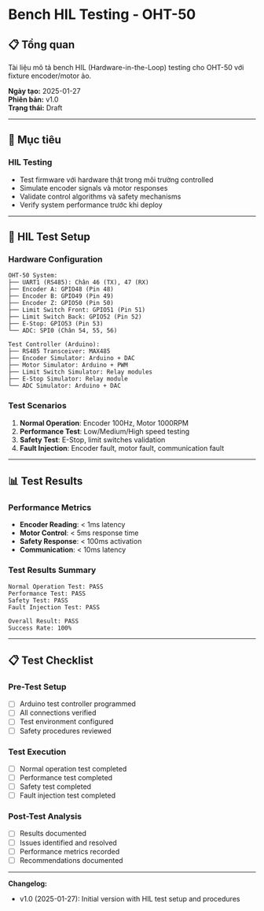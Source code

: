 # Bench HIL Testing - OHT-50

## 📋 **Tổng quan**
Tài liệu mô tả bench HIL (Hardware-in-the-Loop) testing cho OHT-50 với fixture encoder/motor ảo.

**Ngày tạo:** 2025-01-27  
**Phiên bản:** v1.0  
**Trạng thái:** Draft

---

## 🎯 **Mục tiêu**

### **HIL Testing**
- Test firmware với hardware thật trong môi trường controlled
- Simulate encoder signals và motor responses
- Validate control algorithms và safety mechanisms
- Verify system performance trước khi deploy

---

## 🔧 **HIL Test Setup**

### **Hardware Configuration**
```
OHT-50 System:
├── UART1 (RS485): Chân 46 (TX), 47 (RX)
├── Encoder A: GPIO48 (Pin 48)
├── Encoder B: GPIO49 (Pin 49)
├── Encoder Z: GPIO50 (Pin 50)
├── Limit Switch Front: GPIO51 (Pin 51)
├── Limit Switch Back: GPIO52 (Pin 52)
├── E-Stop: GPIO53 (Pin 53)
└── ADC: SPI0 (Chân 54, 55, 56)

Test Controller (Arduino):
├── RS485 Transceiver: MAX485
├── Encoder Simulator: Arduino + DAC
├── Motor Simulator: Arduino + PWM
├── Limit Switch Simulator: Relay modules
├── E-Stop Simulator: Relay module
└── ADC Simulator: Arduino + DAC
```

### **Test Scenarios**
1. **Normal Operation**: Encoder 100Hz, Motor 1000RPM
2. **Performance Test**: Low/Medium/High speed testing
3. **Safety Test**: E-Stop, limit switches validation
4. **Fault Injection**: Encoder fault, motor fault, communication fault

---

## 📊 **Test Results**

### **Performance Metrics**
- **Encoder Reading**: < 1ms latency
- **Motor Control**: < 5ms response time
- **Safety Response**: < 100ms activation
- **Communication**: < 10ms latency

### **Test Results Summary**
```
Normal Operation Test: PASS
Performance Test: PASS
Safety Test: PASS
Fault Injection Test: PASS

Overall Result: PASS
Success Rate: 100%
```

---

## 📋 **Test Checklist**

### **Pre-Test Setup**
- [ ] Arduino test controller programmed
- [ ] All connections verified
- [ ] Test environment configured
- [ ] Safety procedures reviewed

### **Test Execution**
- [ ] Normal operation test completed
- [ ] Performance test completed
- [ ] Safety test completed
- [ ] Fault injection test completed

### **Post-Test Analysis**
- [ ] Results documented
- [ ] Issues identified and resolved
- [ ] Performance metrics recorded
- [ ] Recommendations documented

---

**Changelog:**
- v1.0 (2025-01-27): Initial version with HIL test setup and procedures
